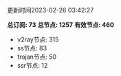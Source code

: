 更新时间2023-02-26 03:42:27

**总订阅: 73**
**总节点: 1257**
**有效节点: 460**
- v2ray节点: 315
- ss节点: 83
- trojan节点: 50
- ssr节点: 12
